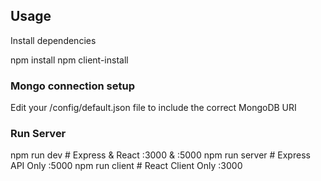 
## Usage

Install dependencies

npm install
npm client-install

### [](https://github.com/bradtraversy/contact-keeper#mongo-connection-setup)Mongo connection setup

Edit your /config/default.json file to include the correct MongoDB URI

### [](https://github.com/bradtraversy/contact-keeper#run-server)Run Server

npm run dev     # Express & React :3000 & :5000
npm run server  # Express API Only :5000
npm run client  # React Client Only :3000
